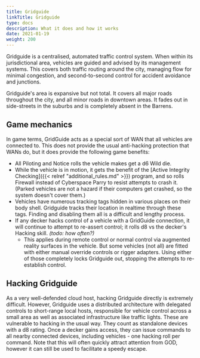 ```yaml
---
title: Gridguide
linkTitle: Gridguide
type: docs
description: What it does and how it works
date: 2021-01-19
weight: 200
---
```


Gridguide is a centralised, automated traffic control system. When within its jurisdictional area, vehicles are guided and advised by its management systems. This covers both traffic routing around the city, managing flow for minimal congestion, and second-to-second control for accident avoidance and junctions.

Gridguide's area is expansive but not total. It covers all major roads throughout the city, and all minor roads in downtown areas. It fades out in side-streets in the suburbs and is completely absent in the Barrens.

## Game mechanics

In game terms, GridGuide acts as a special sort of WAN that all vehicles are connected to. This does not provide the usual anti-hacking protection that WANs do, but it does provide the following game benefits:

* All Piloting and Notice rolls the vehicle makes get a d6 Wild die.
* While the vehicle is in motion, it gets the benefit of the [Active Integrity Checking]({{< relref "additional_rules.md" >}}) program, and so rolls Firewall instead of Cyberspace Parry to resist attempts to crash it. (Parked vehicles are not a hazard if their computers get crashed, so the system doesn't cover them.)
* Vehicles have numerous tracking tags hidden in various places on their body shell. Gridguide tracks their location in realtime through these tags. Finding and disabling them all is a difficult and lengthy process.
* If any decker hacks control of a vehicle with a GridGuide connection, it will continue to attempt to re-assert control; it rolls d8 vs the decker's Hacking skill. *(todo: how often?)*
  * This applies during remote control or normal control via augmented reality surfaces in the vehicle. But some vehicles (not all) are fitted with either manual override controls or rigger adapters. Using either of those completely locks Gridguide out, stopping the attempts to re-establish control.

## Hacking Gridguide

As a very well-defended cloud host, hacking Gridguide directly is extremely difficult. However, Gridguide uses a distributed architecture with delegated controls to short-range local hosts, responsible for vehicle control across a small area as well as associated infrastructure like traffic lights. These are vulnerable to hacking in the usual way. They count as standalone devices with a d8 rating. Once a decker gains access, they can issue commands to all nearby connected devices, including vehicles - one hacking roll per command. Note that this will often quickly attract attention from GOD, however it can still be used to facilitate a speedy escape.


 
